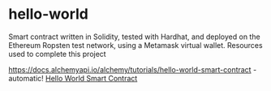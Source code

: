# hello-world
Smart contract written in Solidity, tested with Hardhat, and deployed on the Ethereum Ropsten test network, using a Metamask virtual wallet. 
Resources used to complete this project 

https://docs.alchemyapi.io/alchemy/tutorials/hello-world-smart-contract - automatic!
[Hello World Smart Contract](https://docs.alchemyapi.io/alchemy/tutorials/hello-world-smart-contract)
